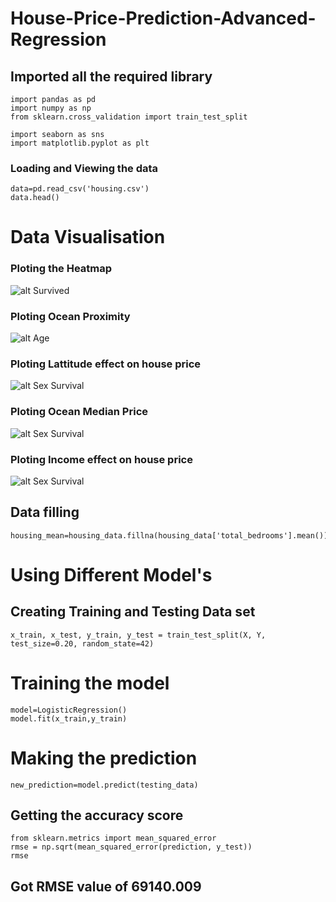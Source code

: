 # House-Price-Prediction-Advanced-Regression

## Imported all the required library
```
import pandas as pd
import numpy as np
from sklearn.cross_validation import train_test_split

import seaborn as sns
import matplotlib.pyplot as plt

```
### Loading and Viewing the data

~~~
data=pd.read_csv('housing.csv')
data.head()
~~~
# Data Visualisation

### Ploting the Heatmap

![alt Survived](https://github.com/rahuljadli/Housing-Price-Prediction/blob/master/screen_shots/heatmap.png)

### Ploting Ocean Proximity

![alt Age](https://github.com/rahuljadli/Housing-Price-Prediction/blob/master/screen_shots/OceanHouses.png)

### Ploting Lattitude effect on house price

![alt Sex Survival ](https://github.com/rahuljadli/Housing-Price-Prediction/blob/master/screen_shots/latitude-price.png)

### Ploting Ocean Median Price

![alt Sex Survival ](https://github.com/rahuljadli/Housing-Price-Prediction/blob/master/screen_shots/ocean-effect-on-median-value.png)

### Ploting Income effect on house price

![alt Sex Survival ](https://github.com/rahuljadli/Housing-Price-Prediction/blob/master/screen_shots/Income-effect-on-house-value.png)

## Data filling

~~~
housing_mean=housing_data.fillna(housing_data['total_bedrooms'].mean())
~~~

# Using Different Model's 

## Creating Training and Testing Data set

~~~
x_train, x_test, y_train, y_test = train_test_split(X, Y, test_size=0.20, random_state=42)

~~~
# Training the model

~~~
model=LogisticRegression()
model.fit(x_train,y_train)
~~~
# Making the prediction

~~~
new_prediction=model.predict(testing_data)
~~~

## Getting the accuracy score

~~~
from sklearn.metrics import mean_squared_error
rmse = np.sqrt(mean_squared_error(prediction, y_test))
rmse
~~~
## Got RMSE value of 69140.009
